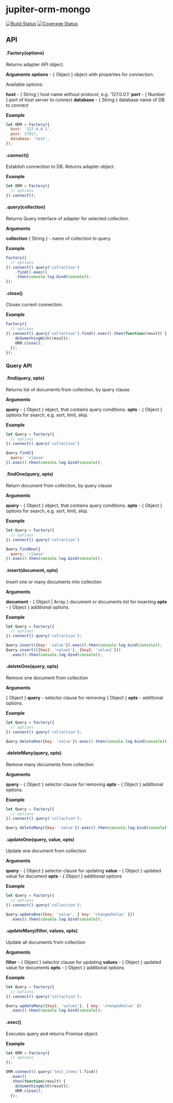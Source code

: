 # jupiter-orm-mongo

[![Build Status](https://travis-ci.org/zoilorys/jupiter-orm-mongo.svg?branch=master)](https://travis-ci.org/zoilorys/jupiter-orm-mongo)
[![Coverage Status](https://coveralls.io/repos/zoilorys/jupiter-orm-mongo/badge.svg?branch=master&service=github)](https://coveralls.io/github/zoilorys/jupiter-orm-mongo?branch=master)

## API

#### .Factory(options)

Returns adapter API object.

**Arguments**
**options** - { Object } object with properties for connection.

Available options:

**host** - { String } host name without protocol, e.g. '127.0.0.1'
**port** - { Number } port of host server to connect
**database** - { String } database name of DB to connect

**Example**
```javascript
let ORM = Factory({
  host: '127.0.0.1',
  post: 27017,
  database: 'test',
});
```

#### .connect()

Establish connection to DB. Returns adapter object.

**Example**
```javascript
let ORM = Factory({
  // options
}).connect();

```

#### .query(collection)

Returns Query interface of adapter for selected collection.

**Arguments**

**collection** { String } - name of collection to query.

**Example**
```javascript
Factory({
  // options
}).connect().query('collection')
    .find().exec()
    .then(console.log.bind(console));
});
```

#### .close()

Closes current connection.

**Example**
```javascript
Factory({
  // options
}).connect().query('collection').find().exec().then(function(result) {
    doSomethingWith(result);
    ORM.close();
  });
});

```

### Query API

#### .find(query, opts)

Returns list of documents from collection, by query clause.

**Arguments**

**query** - { Object } object, that contains query сonditions.
**opts** - { Object } options for search, e.g. sort, limit, skip.

**Example**
```javascript
let Query = Factory({
  // options
}).connect().query('collection')

Query.find({
  query: 'clause'
}).exec().then(console.log.bind(console));

```

#### .findOne(query, opts)

Return document from collection, by query clause

**Arguments**

**query** - { Object } object, that contains query сonditions.
**opts** - { Object } options for search, e.g. sort, limit, skip.

**Example**
```javascript
let Query = Factory({
  // options
}).connect().query('collection')

Query.findOne({
  query: 'clause'
}).exec().then(console.log.bind(console));
```

#### .insert(document, opts)

Insert one or many documents into collection

**Arguments**

**document** - { Object | Array } document or documents list for inserting
**opts** - { Object } additional options.

**Example**
```javascript
let Query = Factory({
  // options
}).connect().query('collection');

Query.insert({key: 'value'}).exec().then(console.log.bind(console));
Query.insert([{key1: 'value1'}, {key2: 'value2'}])
  .exec().then(console.log.bind(console));

```

#### .deleteOne(query, opts)

Remove one document from collection

**Arguments**

{ Object } **query** - selector clause for removing
{ Object } **opts** - additional options.

**Example**
```javascript
let Query = Factory({
  // options
}).connect().query('collection');

Query.deleteOne({key: 'value'}).exec().then(console.log.bind(console));

```

#### .deleteMany(query, opts)

Remove many documents from collection

**Arguments**

**query** - { Object } selector clause for removing
**opts** - { Object } additional options.

**Example**
```javascript
let Query = Factory({
  // options
}).connect().query('collection');

Query.deleteMany({key: 'value'}).exec().then(console.log.bind(console));

```

#### .updateOne(query, value, opts)

Update one document from collection

**Arguments**

**query** - { Object } selector clause for updating
**value** - { Object } updated value for document
**opts** - { Object } additional options

**Example**
```javascript
let Query = Factory({
  // options
}).connect().query('collection');

Query.updateOne({key: 'value', { key: 'changedValue' }})
  .exec().then(console.log.bind(console));
```

#### .updateMany(filter, values, opts)

Update all documents from collection

**Arguments**

**filter** - { Object } selector clause for updating
**values** - { Object } updated value for documents
**opts** - { Object } additional options

**Example**
```javascript
let Query = Factory({
  // options
}).connect().query('collection');

Query.updateMany({key1: 'value1'}, { key: 'changedValue' })
  .exec().then(console.log.bind(console));
```

#### .exec()

Executes query and returns Promise object.

**Example**
```javascript
let ORM = Factory({
  // options
});

ORM.connect().query('test_items').find()
  .exec()
  .then(function(result) {
    doSomethingWith(result);
    ORM.close();
  });
```

